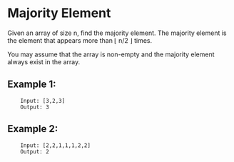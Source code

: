 # Majority Element
Given an array of size n, find the majority element. The majority element is the element that appears more than ⌊ n/2 ⌋ times.

You may assume that the array is non-empty and the majority element always exist in the array.

## Example 1:

        Input: [3,2,3]
        Output: 3

## Example 2:

        Input: [2,2,1,1,1,2,2]
        Output: 2
